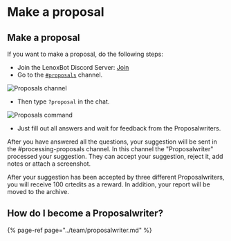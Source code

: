 # Make a proposal

## Make a proposal

If you want to make a proposal, do the following steps:

* Join the LenoxBot Discord Server: [Join](https://lenoxbot.com/discord/)
* Go to the [`#proposals`](https://discord.gg/jjwWPj4) channel.

![Proposals channel](https://i.imgur.com/TGWIkPp.png)

* Then type `?proposal` in the chat.

![Proposals command](https://i.imgur.com/SItTA9w.png)

* Just fill out all answers and wait for feedback from the Proposalwriters.

After you have answered all the questions, your suggestion will be sent in the \#processing-proposals channel. In this channel the "Proposalwriter" processed your suggestion. They can accept your suggestion, reject it, add notes or attach a screenshot.

After your suggestion has been accepted by three different Proposalwriters, you will receive 100 crtedits as a reward. In addition, your report will be moved to the archive.

## How do I become a Proposalwriter?

{% page-ref page="../team/proposalwriter.md" %}

